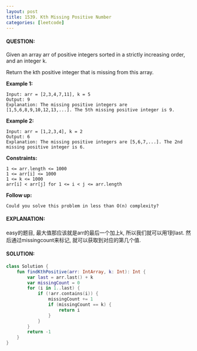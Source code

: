 ```yaml
---
layout: post
title: 1539. Kth Missing Positive Number
categories: [leetcode]
---
```

#### QUESTION:
Given an array arr of positive integers sorted in a strictly increasing order, and an integer k.

Return the kth positive integer that is missing from this array.

 

__Example 1:__
```
Input: arr = [2,3,4,7,11], k = 5
Output: 9
Explanation: The missing positive integers are [1,5,6,8,9,10,12,13,...]. The 5th missing positive integer is 9.
```
__Example 2:__
```
Input: arr = [1,2,3,4], k = 2
Output: 6
Explanation: The missing positive integers are [5,6,7,...]. The 2nd missing positive integer is 6.
```
 

__Constraints:__
```
1 <= arr.length <= 1000
1 <= arr[i] <= 1000
1 <= k <= 1000
arr[i] < arr[j] for 1 <= i < j <= arr.length
```
 

__Follow up:__
```
Could you solve this problem in less than O(n) complexity?
```
#### EXPLANATION:

easy的题目, 最大值那应该就是arr的最后一个加上k, 所以我们就可以用1到last. 然后通过missingcount来标记, 就可以获取到对应的第几个值.

#### SOLUTION:
```kotlin
class Solution {
    fun findKthPositive(arr: IntArray, k: Int): Int {
        var last = arr.last() + k
        var missingCount = 0
        for (i in 1..last) {
            if (!arr.contains(i)) {
                missingCount += 1
                if (missingCount == k) {
                    return i
                }
            }
        }
        return -1
    }
}
```
